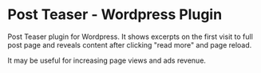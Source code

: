 # Post Teaser - Wordpress Plugin

Post Teaser plugin for Wordpress. It shows excerpts on the first visit to full post page and reveals content after clicking "read more" and page reload.

It may be useful for increasing page views and ads revenue.
